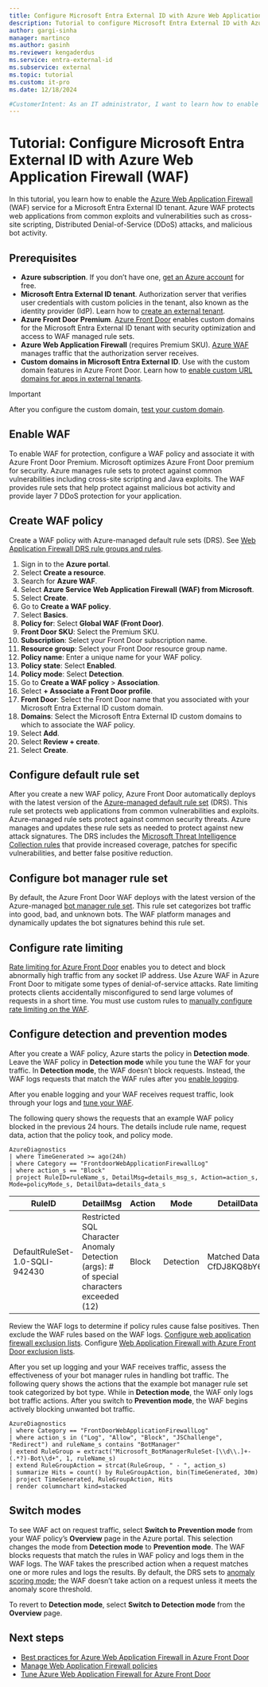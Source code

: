 ```yaml
---
title: Configure Microsoft Entra External ID with Azure Web Application Firewall
description: Tutorial to configure Microsoft Entra External ID with Azure Web Application Firewall
author: gargi-sinha
manager: martinco
ms.author: gasinh
ms.reviewer: kengaderdus
ms.service: entra-external-id
ms.subservice: external
ms.topic: tutorial
ms.custom: it-pro
ms.date: 12/18/2024

#CustomerIntent: As an IT administrator, I want to learn how to enable the Azure Web Application Firewall (WAF) service for a Microsoft Entra External ID tenant with an Azure WAF so that I can protects web applications from common exploits and vulnerabilities.
---
```

# Tutorial: Configure Microsoft Entra External ID with Azure Web Application Firewall (WAF)

In this tutorial, you learn how to enable the [Azure Web Application Firewall](/azure/web-application-firewall/ag/ag-overview) (WAF) service for a Microsoft Entra External ID tenant. Azure WAF protects web applications from common exploits and vulnerabilities such as cross-site scripting, Distributed Denial-of-Service (DDoS) attacks, and malicious bot activity.

## Prerequisites

- **Azure subscription**. If you don’t have one, [get an Azure account](https://azure.microsoft.com/free/) for free.
- **Microsoft Entra External ID tenant**. Authorization server that verifies user credentials with custom policies in the tenant, also known as the identity provider (IdP). Learn how to [create an external tenant](how-to-create-external-tenant-portal.md).
- **Azure Front Door Premium**. [Azure Front Door](/azure/frontdoor/) enables custom domains for the Microsoft Entra External ID tenant with security optimization and access to WAF managed rule sets.
- **Azure Web Application Firewall** (requires Premium SKU). [Azure WAF](https://azure.microsoft.com/services/web-application-firewall/) manages traffic that the authorization server receives.
- **Custom domains in Microsoft Entra External ID**. Use with the custom domain features in Azure Front Door. Learn how to [enable custom URL domains for apps in external tenants](how-to-custom-url-domain.md).

> [!IMPORTANT]
> After you configure the custom domain, [test your custom domain](how-to-custom-url-domain.md#test-your-custom-url-domains).

## Enable WAF

To enable WAF for protection, configure a WAF policy and associate it with Azure Front Door Premium. Microsoft optimizes Azure Front Door premium for security. Azure manages rule sets to protect against common vulnerabilities including cross-site scripting and Java exploits. The WAF provides rule sets that help protect against malicious bot activity and provide layer 7 DDoS protection for your application.

## Create WAF policy

Create a WAF policy with Azure-managed default rule sets (DRS). See [Web Application Firewall DRS rule groups and rules](/azure/web-application-firewall/afds/waf-front-door-drs).

1. Sign in to the **Azure portal**.
1. Select **Create a resource**.
1. Search for **Azure WAF**.
1. Select **Azure Service Web Application Firewall (WAF) from Microsoft**.
1. Select **Create**.
1. Go to **Create a WAF policy**.
1. Select **Basics**.
1. **Policy for**: Select **Global WAF (Front Door)**.
1. **Front Door SKU**: Select the Premium SKU.
1. **Subscription**: Select your Front Door subscription name.
1. **Resource group**: Select your Front Door resource group name.
1. **Policy name**: Enter a unique name for your WAF policy.
1. **Policy state**: Select **Enabled**.
1. **Policy mode**: Select **Detection**.
1. Go to **Create a WAF policy** > **Association**.
1. Select **+ Associate a Front Door profile**.
1. **Front Door**: Select the Front Door name that you associated with your Microsoft Entra External ID custom domain.
1. **Domains**: Select the Microsoft Entra External ID custom domains to which to associate the WAF policy.
1. Select **Add**.
1. Select **Review + create**.
1. Select **Create**.

## Configure default rule set

After you create a new WAF policy, Azure Front Door automatically deploys with the latest version of the [Azure-managed default rule set](/azure/web-application-firewall/afds/waf-front-door-drs) (DRS). This rule set protects web applications from common vulnerabilities and exploits. Azure-managed rule sets protect against common security threats. Azure manages and updates these rule sets as needed to protect against new attack signatures. The DRS includes the [Microsoft Threat Intelligence Collection rules](/azure/web-application-firewall/afds/waf-front-door-drs#microsoft-threat-intelligence-collection-rules) that provide increased coverage, patches for specific vulnerabilities, and better false positive reduction.

## Configure bot manager rule set

By default, the Azure Front Door WAF deploys with the latest version of the Azure-managed [bot manager rule set](/azure/web-application-firewall/afds/afds-overview#bot-protection-rule-set). This rule set categorizes bot traffic into good, bad, and unknown bots. The WAF platform manages and dynamically updates the bot signatures behind this rule set.

## Configure rate limiting

[Rate limiting for Azure Front Door](/azure/web-application-firewall/afds/waf-front-door-rate-limit) enables you to detect and block abnormally high traffic from any socket IP address. Use Azure WAF in Azure Front Door to mitigate some types of denial-of-service attacks. Rate limiting protects clients accidentally misconfigured to send large volumes of requests in a short time. You must use custom rules to [manually configure rate limiting on the WAF](/azure/web-application-firewall/afds/waf-front-door-rate-limit-configure).

## Configure detection and prevention modes

After you create a WAF policy, Azure starts the policy in **Detection mode**. Leave the WAF policy in **Detection mode** while you tune the WAF for your traffic. In **Detection mode**, the WAF doesn’t block requests. Instead, the WAF logs requests that match the WAF rules after you [enable logging](/azure/web-application-firewall/afds/waf-front-door-monitor#logs-and-diagnostics).

After you enable logging and your WAF receives request traffic, look through your logs and [tune your WAF](/azure/web-application-firewall/afds/waf-front-door-tuning).

The following query shows the requests that an example WAF policy blocked in the previous 24 hours. The details include rule name, request data, action that the policy took, and policy mode.

```kusto
AzureDiagnostics
| where TimeGenerated >= ago(24h)
| where Category == "FrontdoorWebApplicationFirewallLog"
| where action_s == "Block"
| project RuleID=ruleName_s, DetailMsg=details_msg_s, Action=action_s, Mode=policyMode_s, DetailData=details_data_s
```

|RuleID|DetailMsg|Action|Mode|DetailData|
|---|---|---|---|---|
|DefaultRuleSet-1.0-SQLI-942430|Restricted SQL Character Anomaly Detection (args): # of special characters exceeded (12)|Block|Detection|Matched Data: CfDJ8KQ8bY6D|

Review the WAF logs to determine if policy rules cause false positives. Then exclude the WAF rules based on the WAF logs. [Configure web application firewall exclusion lists](/azure/web-application-firewall/afds/waf-front-door-exclusion-configure). Configure [Web Application Firewall with Azure Front Door exclusion lists](/azure/web-application-firewall/afds/waf-front-door-exclusion).

After you set up logging and your WAF receives traffic, assess the effectiveness of your bot manager rules in handling bot traffic. The following query shows the actions that the example bot manager rule set took categorized by bot type. While in **Detection mode**, the WAF only logs bot traffic actions. After you switch to **Prevention mode**, the WAF begins actively blocking unwanted bot traffic.

```kusto
AzureDiagnostics
| where Category == "FrontDoorWebApplicationFirewallLog"
| where action_s in ("Log", "Allow", "Block", "JSChallenge", "Redirect") and ruleName_s contains "BotManager"
| extend RuleGroup = extract("Microsoft_BotManagerRuleSet-[\\d\\.]+-(.*?)-Bot\\d+", 1, ruleName_s)
| extend RuleGroupAction = strcat(RuleGroup, " - ", action_s)
| summarize Hits = count() by RuleGroupAction, bin(TimeGenerated, 30m)
| project TimeGenerated, RuleGroupAction, Hits
| render columnchart kind=stacked
```

## Switch modes

To see WAF act on request traffic, select **Switch to Prevention mode** from your WAF policy’s **Overview** page in the Azure portal. This selection changes the mode from **Detection mode** to **Prevention mode**. The WAF blocks requests that match the rules in WAF policy and logs them in the WAF logs. The WAF takes the prescribed action when a request matches one or more rules and logs the results. By default, the DRS sets to [anomaly scoring mode](/azure/web-application-firewall/afds/waf-front-door-drs#anomaly-scoring-mode); the WAF doesn’t take action on a request unless it meets the anomaly score threshold.

To revert to **Detection mode**, select **Switch to Detection mode** from the **Overview** page.

## Next steps

- [Best practices for Azure Web Application Firewall in Azure Front Door](/azure//web-application-firewall/afds/waf-front-door-best-practices)
- [Manage Web Application Firewall policies](/azure/firewall-manager/manage-web-application-firewall-policies)
- [Tune Azure Web Application Firewall for Azure Front Door](/azure/web-application-firewall/afds/waf-front-door-tuning)
